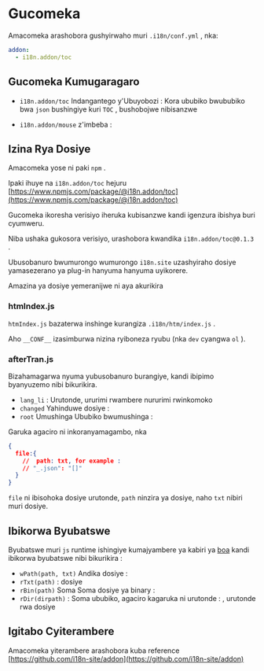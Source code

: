 # Gucomeka

Amacomeka arashobora gushyirwaho muri `.i18n/conf.yml` , nka:

```yml
addon:
  - i18n.addon/toc
```

## Gucomeka Kumugaragaro

* `i18n.addon/toc` Indangantego y'Ubuyobozi :
  Kora ububiko bwububiko bwa `json` bushingiye kuri `TOC` , bushobojwe nibisanzwe

* `i18n.addon/mouse` z'imbeba :

## Izina Rya Dosiye

Amacomeka yose ni paki `npm` .

Ipaki ihuye na `i18n.addon/toc` hejuru [https://www.npmjs.com/package/@i18n.addon/toc](https://www.npmjs.com/package/@i18n.addon/toc)

Gucomeka ikoresha verisiyo iheruka kubisanzwe kandi igenzura ibishya buri cyumweru.

Niba ushaka gukosora verisiyo, urashobora kwandika `i18n.addon/toc@0.1.3` .

Ubusobanuro bwumurongo wumurongo `i18n.site` uzashyiraho dosiye yamasezerano ya plug-in hanyuma hanyuma uyikorere.

Amazina ya dosiye yemeranijwe ni aya akurikira

### htmIndex.js

`htmIndex.js` bazaterwa inshinge kurangiza `.i18n/htm/index.js` .

Aho `__CONF__` izasimburwa nizina ryiboneza ryubu (nka `dev` cyangwa `ol` ).

### afterTran.js

Bizahamagarwa nyuma yubusobanuro burangiye, kandi ibipimo byanyuzemo nibi bikurikira.

* `lang_li` : Urutonde, ururimi rwambere nururimi rwinkomoko
* `changed` Yahinduwe dosiye :
* `root` Umushinga Ububiko bwumushinga :

Garuka agaciro ni inkoranyamagambo, nka

```json
{
  file:{
    //  path: txt, for example :
    // "_.json": "[]"
  }
}
```

`file` ni ibisohoka dosiye urutonde, `path` ninzira ya dosiye, naho `txt` nibiri muri dosiye.

## Ibikorwa Byubatswe

Byubatswe muri `js` runtime ishingiye kumajyambere ya kabiri ya [boa](https://github.com/boa-dev/boa) kandi ibikorwa byubatswe nibi bikurikira :

* `wPath(path, txt)` Andika dosiye :
* `rTxt(path)` : dosiye
* `rBin(path)` Soma Soma dosiye ya binary :
* `rDir(dirpath)` : Soma ububiko, agaciro kagaruka ni urutonde : , urutonde rwa dosiye

## Igitabo Cyiterambere

Amacomeka yiterambere arashobora kuba reference [https://github.com/i18n-site/addon](https://github.com/i18n-site/addon)